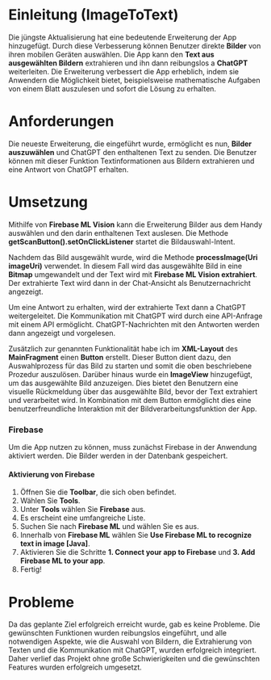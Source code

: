 # Einleitung (ImageToText)

Die jüngste Aktualisierung hat eine bedeutende Erweiterung der App hinzugefügt. Durch diese Verbesserung können Benutzer direkte **Bilder** von ihren mobilen Geräten auswählen. Die App kann den **Text aus ausgewählten Bildern** extrahieren und ihn dann reibungslos a **ChatGPT** weiterleiten. Die Erweiterung verbessert die App erheblich, indem sie Anwendern die Möglichkeit bietet, beispielsweise mathematische Aufgaben von einem Blatt auszulesen und sofort die Lösung zu erhalten.

# Anforderungen
Die neueste Erweiterung, die eingeführt wurde, ermöglicht es nun, **Bilder auszuwählen** und ChatGPT den enthaltenen Text zu senden. Die Benutzer können mit dieser Funktion Textinformationen aus Bildern extrahieren und eine Antwort von ChatGPT erhalten.

# Umsetzung
Mithilfe von **Firebase ML Vision** kann die Erweiterung Bilder aus dem Handy auswählen und den darin enthaltenen Text auslesen. Die Methode **getScanButton().setOnClickListener** startet die Bildauswahl-Intent.

Nachdem das Bild ausgewählt wurde, wird die Methode **processImage(Uri imageUri)** verwendet. In diesem Fall wird das ausgewählte Bild in eine **Bitmap** umgewandelt und der Text wird mit **Firebase ML Vision extrahiert**. Der extrahierte Text wird dann in der Chat-Ansicht als Benutzernachricht angezeigt.

Um eine Antwort zu erhalten, wird der extrahierte Text dann a ChatGPT weitergeleitet. Die Kommunikation mit ChatGPT wird durch eine API-Anfrage mit einem API ermöglicht. ChatGPT-Nachrichten mit den Antworten werden dann angezeigt und vorgelesen.

Zusätzlich zur genannten Funktionalität habe ich im **XML-Layout** des **MainFragment** einen **Button** erstellt. Dieser Button dient dazu, den Auswahlprozess für das Bild zu starten und somit die oben beschriebene Prozedur auszulösen. Darüber hinaus wurde ein **ImageView** hinzugefügt, um das ausgewählte Bild anzuzeigen. Dies bietet den Benutzern eine visuelle Rückmeldung über das ausgewählte Bild, bevor der Text extrahiert und verarbeitet wird. In Kombination mit dem Button ermöglicht dies eine benutzerfreundliche Interaktion mit der Bildverarbeitungsfunktion der App.

### Firebase
Um die App nutzen zu können, muss zunächst Firebase in der Anwendung aktiviert werden. Die Bilder werden in der Datenbank gespeichert.

####  Aktivierung von Firebase
1.  Öffnen Sie die **Toolbar**, die sich oben befindet.
2.  Wählen Sie **Tools**.
3.  Unter **Tools** wählen Sie **Firebase** aus.
4.  Es erscheint eine umfangreiche Liste.
5.  Suchen Sie nach **Firebase ML** und wählen Sie es aus.
6.  Innerhalb von **Firebase ML** wählen Sie **Use Firebase ML to recognize text in image [Java]**.
7.  Aktivieren Sie die Schritte **1. Connect your app to Firebase** und **3. Add Firebase ML to your app**.
8.  Fertig!


# Probleme

Da das geplante Ziel erfolgreich erreicht wurde, gab es keine Probleme. Die gewünschten Funktionen wurden reibungslos eingeführt, und alle notwendigen Aspekte, wie die Auswahl von Bildern, die Extrahierung von Texten und die Kommunikation mit ChatGPT, wurden erfolgreich integriert. Daher verlief das Projekt ohne große Schwierigkeiten und die gewünschten Features wurden erfolgreich umgesetzt.